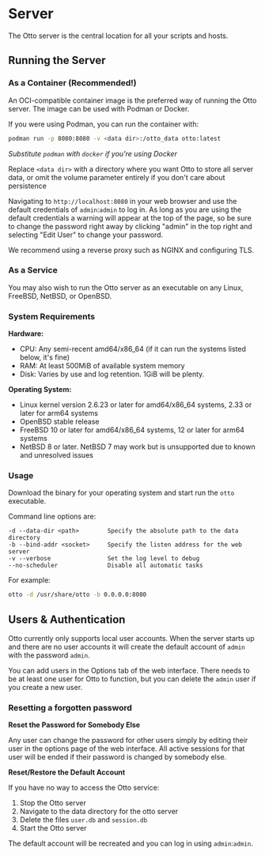 # Server

The Otto server is the central location for all your scripts and hosts.

## Running the Server

### As a Container (Recommended!)

An OCI-compatible container image is the preferred way of running the Otto server. The image can be used with Podman or Docker.

If you were using Podman, you can run the container with:

```bash
podman run -p 8080:8080 -v <data dir>:/otto_data otto:latest
```

*Substitute `podman` with `docker` if you're using Docker*

Replace `<data dir>` with a directory where you want Otto to store all server data, or omit the volume parameter entirely if you don't care about persistence

Navigating to `http://localhost:8080` in your web browser and use the default credentials of `admin`:`admin` to log in. As long as you are using the default credentials a warning will appear at the top of the page, so be sure to change the password right away by clicking "admin" in the top right and selecting "Edit User" to change your password.

We recommend using a reverse proxy such as NGINX and configuring TLS.

### As a Service

You may also wish to run the Otto server as an executable on any Linux, FreeBSD, NetBSD, or OpenBSD.

### System Requirements

**Hardware:**
- CPU: Any semi-recent amd64/x86_64 (if it can run the systems listed below, it's fine)
- RAM: At least 500MiB of available system memory
- Disk: Varies by use and log retention. 1GiB will be plenty.

**Operating System:**
- Linux kernel version 2.6.23 or later for amd64/x86_64 systems, 2.33 or later for arm64 systems
- OpenBSD stable release
- FreeBSD 10 or later for amd64/x86_64 systems, 12 or later for arm64 systems
- NetBSD 8 or later. NetBSD 7 may work but is unsupported due to known and unresolved issues

### Usage

Download the binary for your operating system and start run the `otto` executable.

Command line options are:

```
-d --data-dir <path>        Specify the absolute path to the data directory
-b --bind-addr <socket>     Specify the listen address for the web server
-v --verbose                Set the log level to debug
--no-scheduler              Disable all automatic tasks
```

For example:

```bash
otto -d /usr/share/otto -b 0.0.0.0:8080
```

## Users & Authentication

Otto currently only supports local user accounts. When the server starts up and there are no user accounts it will create the default account of `admin` with the password `admin`.

You can add users in the Options tab of the web interface. There needs to be at least one user for Otto to function, but you can delete the `admin` user if you create a new user.

### Resetting a forgotten password

**Reset the Password for Somebody Else**

Any user can change the password for other users simply by editing their user in the options page of the web interface. All active sessions for that user will be ended if their password is changed by somebody else.

**Reset/Restore the Default Account**

If you have no way to access the Otto service:

1. Stop the Otto server
2. Navigate to the data directory for the otto server
3. Delete the files `user.db` and `session.db`
4. Start the Otto server

The default account will be recreated and you can log in using `admin`:`admin`.
